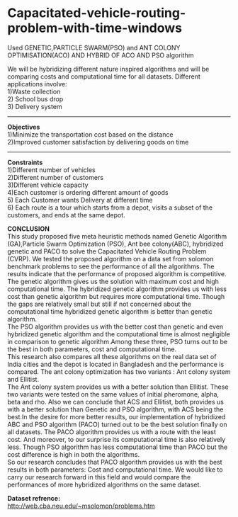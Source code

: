 # Capacitated-vehicle-routing-problem-with-time-windows

Used GENETIC,PARTICLE SWARM(PSO) and ANT COLONY OPTIMISATION(ACO) AND HYBRID OF ACO AND PSO algorithm<br />

We will be hybridizing different nature inspired algorithms and will be comparing costs and computational time for all datasets. 
Different applications involve: <br />
1)Waste collection <br />
2) School bus drop <br />
3) Delivery system <br />
*****
**Objectives**<br />
1)Minimize the transportation cost based on the distance<br /> 
2)Improved customer satisfaction by delivering goods on time <br />
*****
**Constraints**<br />
1)Different number of vehicles <br />
2)Different number of customers <br />
3)Different vehicle capacity <br />
4)Each customer is ordering different amount of goods <br />
5) Each Customer wants Delivery at different time <br />
6) Each route is a tour which starts from a depot, visits a subset of the customers, and ends at the same depot. <br />

**CONCLUSION**<br />
This study proposed five meta heuristic methods named Genetic Algorithm (GA),Particle Swarm Optimization (PSO), Ant bee colony(ABC), hybridized genetic and PACO to solve the Capacitated Vehicle Routing Problem (CVRP). We tested the proposed algorithm on a data set from solomon benchmark problems to see the performance of all the algorithms. The results indicate that the performance of proposed algorithm is competitive. <br />The genetic algorithm gives us the solution with maximum cost and high computational time. The hybridized genetic algorithm provides us with less cost than genetic algorithm but requires more computational time. Though the gaps are relatively small but still if not concerned about the computational time hybridized genetic algorithm is better than genetic algorithm. <br />The PSO algorithm provides us with the better cost than genetic and even hybridized genetic algorithm and the computational time is almost negligible in comparison to genetic algorithm.Among these three, PSO turns out to be the best in both parameters, cost and computational time. <br />
This research also compares all these algorithms on the real data set of India cities and the depot is located in Bangladesh and the performance is compared. The ant colony optimization has two variants : Ant colony system and Ellitist. <br />
The Ant colony system provides us with a better solution than Ellitist. These two variants were tested on the same values of initial pheromone, alpha, beta and rho. Also we can conclude that ACS and Ellitist, both provides us with a better solution than Genetic and PSO algorithm, with ACS being the best.In the desire for more better results, our implementation of hybridized ABC and PSO algorithm (PACO) turned out to be the best solution finally on all datasets. The PACO algorithm provides us with a route with the least cost. And moreover, to our surprise its computational time is also relatively less. Though PSO algorithm has less computational time than PACO but the cost difference is high in both the algorithms. <br />
So our research concludes that PACO algorithm provides us with the best results in both parameters: Cost and computational time. 
We would like to carry our research forward in this field and would compare the performances of more hybridized algorithms on the same dataset. 

**Dataset refrence:**<br />
http://web.cba.neu.edu/~msolomon/problems.htm




